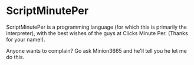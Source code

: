 # ScriptMinutePer
ScriptMinutePer is a programming language (for which this is primarily the interpreter), with the best wishes of the guys at Clicks Minute Per. (Thanks for your name!). 

Anyone wants to complain? Go ask Minion3665 and he'll tell you he let me do this.